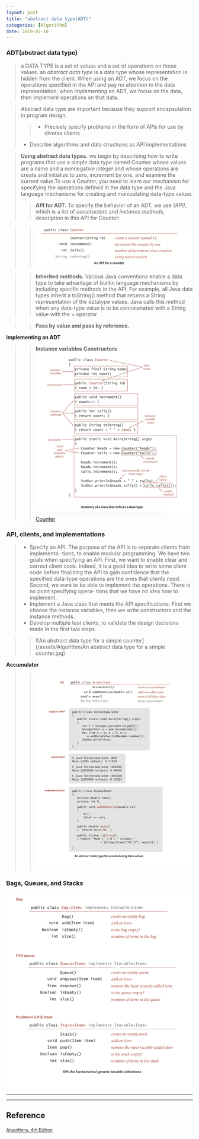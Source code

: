 ```yaml
---
layout: post
title: "abstract data type(ADT)"
categories: [Algorithm]
date: 2019-07-16
---
```


### ADT(abstract data type)
> a DATA TYPE is a set of values and a set of operations on those values.
> an *abstract data type* is a data type whose representation is hidden from the client. When using an ADT, we focus on the operations specified in the API and pay no attention to the data representation; when *implementing* an ADT, we focus on the data, then implement operations on that data.

> Abstract data type are important because they support encapsulation in program design.
>> - Precisely specify problems in the form of APIs for use by diverse clients
> - Describe algorithms and data structures as API implementations

>**Using abstract data types.**  we begin by describing how to write programs that use a simple data type named Counter whose values are a name and a nonnegative integer and whose operations are create and initialize to zero, increment by one, and examine the current value.To use a Counter, you need to learn our mechanism for specifying the operations defined in the data type and the Java language mechanisms for creating and manipulating data-type values  
>> **API for ADT.** To specify the behavior of an ADT, we use *(API)*, which is a list of *constructors* and *instance methods*, description in this API for Counter:  

>> ![API for Counter](/assets/Algorithm/api_counter.jpg)


>> **Inherited methods.** Various Java conventions enable a data type to take advantage of builtin language mechanisms by including specific methods in the API. For example, all Java data types inherit a toString() method that returns a String representation of the datatype values. Java calls this method when any data-type value is to be concatenated with a String value with the + operator

>> **Pass by value and pass by reference.**

**implementing an ADT**
>> **Instance variables**
>> **Constructors**
>> ![Counter implement](/assets/Algorithm/Counter.jpg)
[Counter](/assets/code/Algorithm/Counter.java)


### API, clients, and implementations
>- Specify an API. The purpose of the API is to separate clients from implementa- tions, to enable modular programming. We have two goals when specifying an API. First, we want to enable clear and correct client code. Indeed, it is a good idea to write some client code before finalizing the API to gain confidence that the specified data-type operations are the ones that clients need. Second, we want to be able to implement the operations. There is no point specifying opera- tions that we have no idea how to implement.
> - Implement a Java class that meets the API specifications. First we choose the instance variables, then we write constructors and the instance methods.
>- Develop multiple test clients, to validate the design decisions made in the first two steps.

>>![An abstract data type for a simple counter](/assets/Algorithm/An abstract data type for a simple counter.jpg)


**Accumulator**  
>>![Accumulator](/assets/Algorithm/Accumulator.png)


### Bags, Queues, and Stacks
![BAGS, QUEUES, AND STACKS](/assets/Algorithm/Algorithm_bag_queue_stack.jpg)

























---


---
<h2>Reference</h2>

<small>[Algorithms, 4th Edition](https://algs4.cs.princeton.edu/home/)</small>

